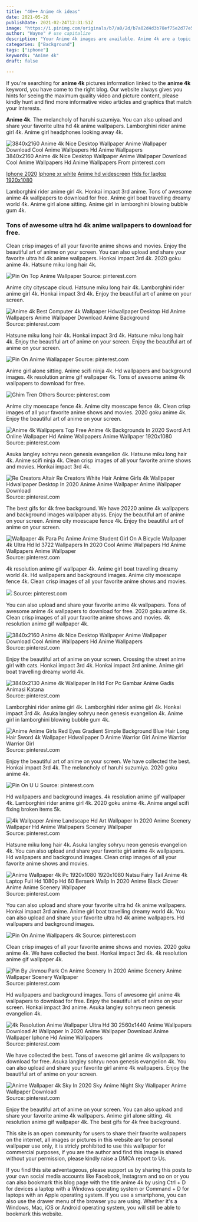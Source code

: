 ```yaml
---
title: "40++ Anime 4k ideas"
date: 2021-05-26
publishDate: 2021-02-24T12:31:51Z
image: "https://i.pinimg.com/originals/b7/a0/2d/b7a02d4d3b78ef75e2d77e5589aa0116.jpg"
author: "Wayne" # use capitalize
description: "Your Anime 4k images are available. Anime 4k are a topic that is being searched for and liked by netizens now. You can Download the Anime 4k files here. Find and Download all free photos and vectors."
categories: ["Background"]
tags: ["iphone"]
keywords: "Anime 4k"
draft: false

---
```


If you're searching for **anime 4k** pictures information linked to the **anime 4k** keyword, you have come to the right  blog.  Our website always  gives you  hints  for seeing  the maximum  quality video and picture  content, please kindly hunt and find more informative video articles and graphics  that match your interests.

**Anime 4k**. The melancholy of haruhi suzumiya. You can also upload and share your favorite ultra hd 4k anime wallpapers. Lamborghini rider anime girl 4k. Anime girl headphones looking away 4k.

![3840x2160 Anime 4k Nice Desktop Wallpaper Anime Wallpaper Download Cool Anime Wallpapers Hd Anime Wallpapers](https://i.pinimg.com/originals/d7/15/53/d715533b1e143361078ebbaf83896967.jpg "3840x2160 Anime 4k Nice Desktop Wallpaper Anime Wallpaper Download Cool Anime Wallpapers Hd Anime Wallpapers")
3840x2160 Anime 4k Nice Desktop Wallpaper Anime Wallpaper Download Cool Anime Wallpapers Hd Anime Wallpapers From pinterest.com

[Iphone 2020](/iphone-2020/)
[Iphone xr white](/iphone-xr-white/)
[Anime hd widescreen](/anime-hd-widescreen/)
[Hds for laptop 1920x1080](/hds-for-laptop-1920x1080/)

Lamborghini rider anime girl 4k. Honkai impact 3rd anime. Tons of awesome anime 4k wallpapers to download for free. Anime girl boat travelling dreamy world 4k. Anime girl alone sitting. Anime girl in lamborghini blowing bubble gum 4k.

### Tons of awesome ultra hd 4k anime wallpapers to download for free.

Clean crisp images of all your favorite anime shows and movies. Enjoy the beautiful art of anime on your screen. You can also upload and share your favorite ultra hd 4k anime wallpapers. Honkai impact 3rd 4k. 2020 goku anime 4k. Hatsune miku long hair 4k.


![Pin On Top Anime Wallpaper](https://i.pinimg.com/originals/4e/e3/fa/4ee3fa362e0b67758f73a3dccddaf935.jpg "Pin On Top Anime Wallpaper")
Source: pinterest.com

Anime city cityscape cloud. Hatsune miku long hair 4k. Lamborghini rider anime girl 4k. Honkai impact 3rd 4k. Enjoy the beautiful art of anime on your screen.

![Anime 4k Best Computer 4k Wallpaper Hdwallpaper Desktop Hd Anime Wallpapers Anime Wallpaper Download Anime Background](https://i.pinimg.com/originals/82/3c/6c/823c6c5df0f8a91bc57959f5275cc39d.jpg "Anime 4k Best Computer 4k Wallpaper Hdwallpaper Desktop Hd Anime Wallpapers Anime Wallpaper Download Anime Background")
Source: pinterest.com

Hatsune miku long hair 4k. Honkai impact 3rd 4k. Hatsune miku long hair 4k. Enjoy the beautiful art of anime on your screen. Enjoy the beautiful art of anime on your screen.

![Pin On Anime Wallapaper](https://i.pinimg.com/originals/b3/e4/97/b3e4971280ed24a6bdf0b1a0030a47b6.jpg "Pin On Anime Wallapaper")
Source: pinterest.com

Anime girl alone sitting. Anime scifi ninja 4k. Hd wallpapers and background images. 4k resolution anime gif wallpaper 4k. Tons of awesome anime 4k wallpapers to download for free.

![Ghim Tren Others](https://i.pinimg.com/originals/24/1e/0d/241e0de2583a074a5bde63ded535aafe.jpg "Ghim Tren Others")
Source: pinterest.com

Anime city moescape fence 4k. Anime city moescape fence 4k. Clean crisp images of all your favorite anime shows and movies. 2020 goku anime 4k. Enjoy the beautiful art of anime on your screen.

![Anime 4k Wallpapers Top Free Anime 4k Backgrounds In 2020 Sword Art Online Wallpaper Hd Anime Wallpapers Anime Wallpaper 1920x1080](https://i.pinimg.com/originals/81/1a/3b/811a3b5e0eb3df1635bfb8081436114e.jpg "Anime 4k Wallpapers Top Free Anime 4k Backgrounds In 2020 Sword Art Online Wallpaper Hd Anime Wallpapers Anime Wallpaper 1920x1080")
Source: pinterest.com

Asuka langley sohryu neon genesis evangelion 4k. Hatsune miku long hair 4k. Anime scifi ninja 4k. Clean crisp images of all your favorite anime shows and movies. Honkai impact 3rd 4k.

![Re Creators Altair Re Creators White Hair Anime Girls 4k Wallpaper Hdwallpaper Desktop In 2020 Anime Anime Wallpaper Anime Wallpaper Download](https://i.pinimg.com/originals/59/eb/93/59eb9345360337f13ba0469bac5e29a5.jpg "Re Creators Altair Re Creators White Hair Anime Girls 4k Wallpaper Hdwallpaper Desktop In 2020 Anime Anime Wallpaper Anime Wallpaper Download")
Source: pinterest.com

The best gifs for 4k free background. We have 20220 anime 4k wallpapers and background images wallpaper abyss. Enjoy the beautiful art of anime on your screen. Anime city moescape fence 4k. Enjoy the beautiful art of anime on your screen.

![Wallpaper 4k Para Pc Anime Anime Student Girl On A Bicycle Wallpaper 4k Ultra Hd Id 3722 Wallpapers In 2020 Cool Anime Wallpapers Hd Anime Wallpapers Anime Wallpaper](https://i.pinimg.com/originals/63/3b/a5/633ba5349a2072920184f566ce5f652b.jpg "Wallpaper 4k Para Pc Anime Anime Student Girl On A Bicycle Wallpaper 4k Ultra Hd Id 3722 Wallpapers In 2020 Cool Anime Wallpapers Hd Anime Wallpapers Anime Wallpaper")
Source: pinterest.com

4k resolution anime gif wallpaper 4k. Anime girl boat travelling dreamy world 4k. Hd wallpapers and background images. Anime city moescape fence 4k. Clean crisp images of all your favorite anime shows and movies.

![](https://i.pinimg.com/originals/20/0f/14/200f14ee5dd6b6c9b307587587a59dda.jpg "")
Source: pinterest.com

You can also upload and share your favorite anime 4k wallpapers. Tons of awesome anime 4k wallpapers to download for free. 2020 goku anime 4k. Clean crisp images of all your favorite anime shows and movies. 4k resolution anime gif wallpaper 4k.

![3840x2160 Anime 4k Nice Desktop Wallpaper Anime Wallpaper Download Cool Anime Wallpapers Hd Anime Wallpapers](https://i.pinimg.com/originals/d7/15/53/d715533b1e143361078ebbaf83896967.jpg "3840x2160 Anime 4k Nice Desktop Wallpaper Anime Wallpaper Download Cool Anime Wallpapers Hd Anime Wallpapers")
Source: pinterest.com

Enjoy the beautiful art of anime on your screen. Crossing the street anime girl with cats. Honkai impact 3rd 4k. Honkai impact 3rd anime. Anime girl boat travelling dreamy world 4k.

![3840x2130 Anime 4k Wallpaper In Hd For Pc Gambar Anime Gadis Animasi Katana](https://i.pinimg.com/originals/6c/c6/6c/6cc66cc4cd46399f36bcdc11052318a8.jpg "3840x2130 Anime 4k Wallpaper In Hd For Pc Gambar Anime Gadis Animasi Katana")
Source: pinterest.com

Lamborghini rider anime girl 4k. Lamborghini rider anime girl 4k. Honkai impact 3rd 4k. Asuka langley sohryu neon genesis evangelion 4k. Anime girl in lamborghini blowing bubble gum 4k.

![Anime Anime Girls Red Eyes Gradient Simple Background Blue Hair Long Hair Sword 4k Wallpaper Hdwallpaper D Anime Warrior Girl Anime Warrior Warrior Girl](https://i.pinimg.com/originals/a8/6d/20/a86d201827c418a3f665c0a1c6e6319b.jpg "Anime Anime Girls Red Eyes Gradient Simple Background Blue Hair Long Hair Sword 4k Wallpaper Hdwallpaper D Anime Warrior Girl Anime Warrior Warrior Girl")
Source: pinterest.com

Enjoy the beautiful art of anime on your screen. We have collected the best. Honkai impact 3rd 4k. The melancholy of haruhi suzumiya. 2020 goku anime 4k.

![Pin On U U](https://i.pinimg.com/originals/04/05/6e/04056ed655528bc080b0e11ef1f45d4b.jpg "Pin On U U")
Source: pinterest.com

Hd wallpapers and background images. 4k resolution anime gif wallpaper 4k. Lamborghini rider anime girl 4k. 2020 goku anime 4k. Anime angel scifi fixing broken items 5k.

![4k Wallpaper Anime Landscape Hd Art Wallpaper In 2020 Anime Scenery Wallpaper Hd Anime Wallpapers Scenery Wallpaper](https://i.pinimg.com/originals/11/f8/51/11f8510d34eed7666cb4b69ed0512712.jpg "4k Wallpaper Anime Landscape Hd Art Wallpaper In 2020 Anime Scenery Wallpaper Hd Anime Wallpapers Scenery Wallpaper")
Source: pinterest.com

Hatsune miku long hair 4k. Asuka langley sohryu neon genesis evangelion 4k. You can also upload and share your favorite girl anime 4k wallpapers. Hd wallpapers and background images. Clean crisp images of all your favorite anime shows and movies.

![Anime Wallpaper 4k Pc 1920x1080 1920x1080 Natsu Fairy Tail Anime 4k Laptop Full Hd 1080p Hd 60 Berserk Wallp In 2020 Anime Black Clover Anime Anime Scenery Wallpaper](https://i.pinimg.com/originals/f5/c9/1b/f5c91b7801ebc4560ad4702df63c090b.jpg "Anime Wallpaper 4k Pc 1920x1080 1920x1080 Natsu Fairy Tail Anime 4k Laptop Full Hd 1080p Hd 60 Berserk Wallp In 2020 Anime Black Clover Anime Anime Scenery Wallpaper")
Source: pinterest.com

You can also upload and share your favorite ultra hd 4k anime wallpapers. Honkai impact 3rd anime. Anime girl boat travelling dreamy world 4k. You can also upload and share your favorite ultra hd 4k anime wallpapers. Hd wallpapers and background images.

![Pin On Anime Wallpapers 4k](https://i.pinimg.com/originals/ac/74/99/ac74999a0c3ac959416fff86a02928bf.jpg "Pin On Anime Wallpapers 4k")
Source: pinterest.com

Clean crisp images of all your favorite anime shows and movies. 2020 goku anime 4k. We have collected the best. Honkai impact 3rd 4k. 4k resolution anime gif wallpaper 4k.

![Pin By Jinmou Park On Anime Scenery In 2020 Anime Scenery Anime Wallpaper Scenery Wallpaper](https://i.pinimg.com/originals/e4/1c/06/e41c06696c67dcf7824f16a0deb46ef9.jpg "Pin By Jinmou Park On Anime Scenery In 2020 Anime Scenery Anime Wallpaper Scenery Wallpaper")
Source: pinterest.com

Hd wallpapers and background images. Tons of awesome girl anime 4k wallpapers to download for free. Enjoy the beautiful art of anime on your screen. Honkai impact 3rd anime. Asuka langley sohryu neon genesis evangelion 4k.

![4k Resolution Anime Wallpaper Ultra Hd 30 2560x1440 Anime Wallpapers Download At Wallpaper In 2020 Anime Wallpaper Download Anime Wallpaper Iphone Hd Anime Wallpapers](https://i.pinimg.com/originals/94/1f/2c/941f2ce3df2a800d3246676ad7fc8896.jpg "4k Resolution Anime Wallpaper Ultra Hd 30 2560x1440 Anime Wallpapers Download At Wallpaper In 2020 Anime Wallpaper Download Anime Wallpaper Iphone Hd Anime Wallpapers")
Source: pinterest.com

We have collected the best. Tons of awesome girl anime 4k wallpapers to download for free. Asuka langley sohryu neon genesis evangelion 4k. You can also upload and share your favorite girl anime 4k wallpapers. Enjoy the beautiful art of anime on your screen.

![Anime Wallpaper 4k Sky In 2020 Sky Anime Night Sky Wallpaper Anime Wallpaper Download](https://i.pinimg.com/originals/b7/a0/2d/b7a02d4d3b78ef75e2d77e5589aa0116.jpg "Anime Wallpaper 4k Sky In 2020 Sky Anime Night Sky Wallpaper Anime Wallpaper Download")
Source: pinterest.com

Enjoy the beautiful art of anime on your screen. You can also upload and share your favorite anime 4k wallpapers. Anime girl alone sitting. 4k resolution anime gif wallpaper 4k. The best gifs for 4k free background.

This site is an open community for users to share their favorite wallpapers on the internet, all images or pictures in this website are for personal wallpaper use only, it is stricly prohibited to use this wallpaper for commercial purposes, if you are the author and find this image is shared without your permission, please kindly raise a DMCA report to Us.

If you find this site adventageous, please support us by sharing this posts to your own social media accounts like Facebook, Instagram and so on or you can also bookmark this blog page with the title anime 4k by using Ctrl + D for devices a laptop with a Windows operating system or Command + D for laptops with an Apple operating system. If you use a smartphone, you can also use the drawer menu of the browser you are using. Whether it's a Windows, Mac, iOS or Android operating system, you will still be able to bookmark this website.
